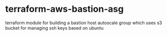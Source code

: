 # terraform-aws-bastion-asg
terraform module for building a bastion host autoscale group which uses s3 bucket for managing ssh keys based on ubuntu
